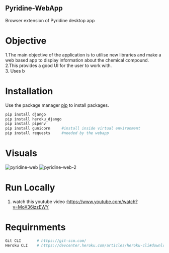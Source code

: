 ## Pyridine-WebApp
Browser extension of Pyridine desktop app
        
# Objective
1.The main objective of the application is to utilise new libraries and make a web based app to display information about the chemical compound.                                                                                             
2.This provides a good UI for the user to work with.            
3. Uses b

# Installation
Use the package manager [pip](https://pip.pypa.io/en/stable/) to install packages.

```bash
pip install django
pip install heroku_django
pip install pipenv
pip install gunicorn     #install inside virtual environment
pip install requests     #needed by the webapp
```
# Visuals

![pyridine-web](https://user-images.githubusercontent.com/24393343/59143023-7a5d6280-89e4-11e9-8bec-fce80026f7f1.jpg)
![pyridine-web-2](https://user-images.githubusercontent.com/24393343/59143027-85b08e00-89e4-11e9-9776-17693061adad.jpg)

# Run Locally

1. watch this youtube video
:https://www.youtube.com/watch?v=MoX36izzEWY
 
 
# Requirnments

```bash
Git CLI       # https://git-scm.com/
Heroku CLI    # https://devcenter.heroku.com/articles/heroku-cli#download-and-install
```
    
